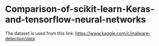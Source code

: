 # Comparison-of-scikit-learn-Keras-and-tensorflow-neural-networks
The dataset is used from this link: https://www.kaggle.com/c/malware-detection/data
